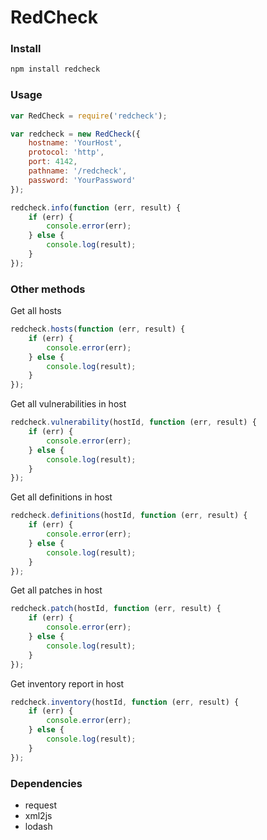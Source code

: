 # RedCheck

### Install

```bash
npm install redcheck
```

### Usage

```javascript
var RedCheck = require('redcheck');

var redcheck = new RedCheck({
    hostname: 'YourHost',
    protocol: 'http',
    port: 4142,
    pathname: '/redcheck',
    password: 'YourPassword'
});

redcheck.info(function (err, result) {
    if (err) {
        console.error(err);
    } else {
        console.log(result);
    }
});
```

### Other methods
Get all hosts
```javascript
redcheck.hosts(function (err, result) {
    if (err) {
        console.error(err);
    } else {
        console.log(result);
    }
});
```

Get all vulnerabilities in host
```javascript
redcheck.vulnerability(hostId, function (err, result) {
    if (err) {
        console.error(err);
    } else {
        console.log(result);
    }
});
```

Get all definitions in host
```javascript
redcheck.definitions(hostId, function (err, result) {
    if (err) {
        console.error(err);
    } else {
        console.log(result);
    }
});
```

Get all patches in host
```javascript
redcheck.patch(hostId, function (err, result) {
    if (err) {
        console.error(err);
    } else {
        console.log(result);
    }
});
```

Get inventory report in host
```javascript
redcheck.inventory(hostId, function (err, result) {
    if (err) {
        console.error(err);
    } else {
        console.log(result);
    }
});
```

### Dependencies
* request
* xml2js
* lodash
